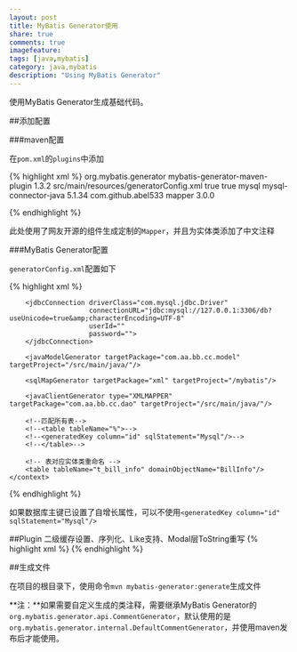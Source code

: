 ```yaml
---
layout: post
title: MyBatis Generator使用
share: true
comments: true
imagefeature:
tags: [java,mybatis]
category: java,mybatis
description: "Using MyBatis Generator"
---
```


使用MyBatis Generator生成基础代码。

<!--more-->

##添加配置

###maven配置

在`pom.xml`的`plugins`中添加

{% highlight xml %}
<plugin>
    <groupId>org.mybatis.generator</groupId>
    <artifactId>mybatis-generator-maven-plugin</artifactId>
    <version>1.3.2</version>
    <configuration>
        <configurationFile>src/main/resources/generatorConfig.xml</configurationFile>
        <overwrite>true</overwrite>
        <verbose>true</verbose>
    </configuration>
    <dependencies>
        <dependency>
            <groupId>mysql</groupId>
            <artifactId>mysql-connector-java</artifactId>
            <version>5.1.34</version>
        </dependency>
        <dependency>
            <groupId>com.github.abel533</groupId>
            <artifactId>mapper</artifactId>
            <version>3.0.0</version>
        </dependency>
    </dependencies>
</plugin>


{%  endhighlight %}

此处使用了网友开源的组件生成定制的`Mapper`，并且为实体类添加了中文注释

###MyBatis Generator配置

`generatorConfig.xml`配置如下

{% highlight xml %}
<?xml version="1.0" encoding="UTF-8"?>
<!DOCTYPE generatorConfiguration
        PUBLIC "-//mybatis.org//DTD MyBatis Generator Configuration 1.0//EN"
        "http://mybatis.org/dtd/mybatis-generator-config_1_0.dtd">
<generatorConfiguration>
    <!-- 如果pom的plugin中没有配置使用的驱动，这里要使用绝对路径指定驱动 -->
    <!--<classPathEntry location="mysql-connector-java-5.1.34.jar"/>-->
    <context id="Mysql" targetRuntime="MyBatis3Simple" defaultModelType="flat">
    <property name="beginningDelimiter" value="`"/>
        <property name="endingDelimiter" value="`"/>
        <property name="javaFileEncoding" value="UTF-8"/>
        <plugin type="com.github.abel533.generator.MapperPlugin">
            <property name="mappers" value="com.github.abel533.mapper.Mapper"/>
        </plugin>

        <jdbcConnection driverClass="com.mysql.jdbc.Driver"
                        connectionURL="jdbc:mysql://127.0.0.1:3306/db?useUnicode=true&amp;characterEncoding=UTF-8"
                        userId=""
                        password="">
        </jdbcConnection>

        <javaModelGenerator targetPackage="com.aa.bb.cc.model" targetProject="/src/main/java/"/>

        <sqlMapGenerator targetPackage="xml" targetProject="/mybatis"/>

        <javaClientGenerator type="XMLMAPPER" targetPackage="com.aa.bb.cc.dao" targetProject="/src/main/java/"/>

        <!--匹配所有表-->
        <!--<table tableName="%">-->
        <!--<generatedKey column="id" sqlStatement="Mysql"/>-->
        <!--</table>-->

        <!-- 表对应实体类重命名 -->
        <table tableName="t_bill_info" domainObjectName="BillInfo"/>
    </context>
</generatorConfiguration>
{%  endhighlight %}

如果数据库主键已设置了自增长属性，可以不使用`<generatedKey column="id" sqlStatement="Mysql"/>`

##Plugin
二级缓存设置、序列化、Like支持、Modal层ToString重写
{% highlight xml %}
<plugin type="org.mybatis.generator.plugins.CachePlugin">
    <property name="cache_flushInterval" value="6000000"/>
    <property name="cache_eviction" value="LRU"/>
    <property name="cache_size" value="1024"/>
    <property name="cache_readOnly" value="false"/>
    <!--<property name="cache_type" value="org.mybatis.caches.ehcache.LoggingEhcache"/>-->
</plugin>
<plugin type="org.mybatis.generator.plugins.SerializablePlugin"/>
<plugin type="org.mybatis.generator.plugins.CaseInsensitiveLikePlugin"/>
<plugin type="org.mybatis.generator.plugins.ToStringPlugin"/>
{%  endhighlight %}


##生成文件

在项目的根目录下，使用命令`mvn mybatis-generator:generate`生成文件

**注：**如果需要自定义生成的类注释，需要继承MyBatis Generator的`org.mybatis.generator.api.CommentGenerator`，默认使用的是`org.mybatis.generator.internal.DefaultCommentGenerator`，并使用maven发布后才能使用。

